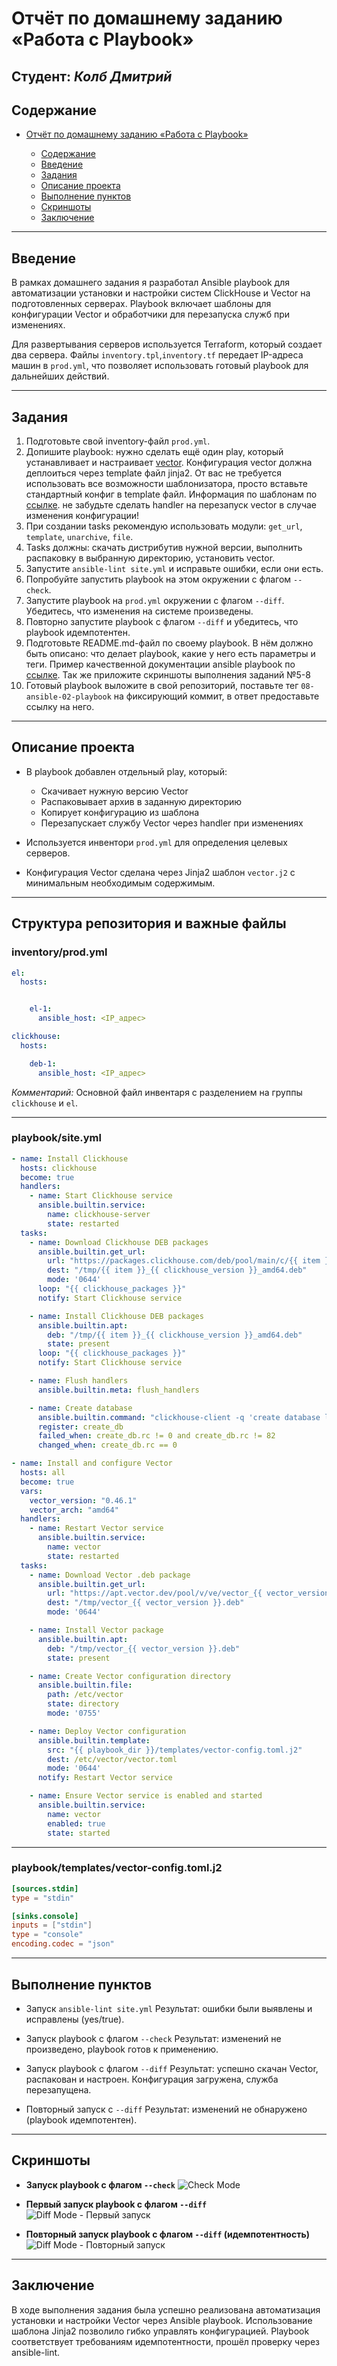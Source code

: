 # Отчёт по домашнему заданию «Работа с Playbook»

**Студент:** *Колб Дмитрий*
---

## Содержание

* [Отчёт по домашнему заданию «Работа с Playbook»](#отчёт-по-домашнему-заданию-работа-с-playbook)

  * [Содержание](#содержание)
  * [Введение](#введение)
  * [Задания](#задания)
  * [Описание проекта](#описание-проекта)
  * [Выполнение пунктов](#выполнение-пунктов)
  * [Скриншоты](#скриншоты)
  * [Заключение](#заключение)

---

## Введение

В рамках домашнего задания я разработал Ansible playbook для автоматизации установки и настройки систем ClickHouse и Vector на подготовленных серверах. Playbook включает шаблоны для конфигурации Vector и обработчики для перезапуска служб при изменениях.  

Для развертывания серверов используется Terraform, который создает два сервера. Файлы `inventory.tpl`,`inventory.tf`  передает IP-адреса машин в `prod.yml`, что позволяет использовать готовый playbook для дальнейших действий.  

---

## Задания

1. Подготовьте свой inventory-файл `prod.yml`.
2. Допишите playbook: нужно сделать ещё один play, который устанавливает и настраивает [vector](https://vector.dev). Конфигурация vector должна деплоиться через template файл jinja2. От вас не требуется использовать все возможности шаблонизатора, просто вставьте стандартный конфиг в template файл. Информация по шаблонам по [ссылке](https://www.dmosk.ru/instruktions.php?object=ansible-nginx-install). не забудьте сделать handler на перезапуск vector в случае изменения конфигурации!
3. При создании tasks рекомендую использовать модули: `get_url`, `template`, `unarchive`, `file`.
4. Tasks должны: скачать дистрибутив нужной версии, выполнить распаковку в выбранную директорию, установить vector.
5. Запустите `ansible-lint site.yml` и исправьте ошибки, если они есть.
6. Попробуйте запустить playbook на этом окружении с флагом `--check`.
7. Запустите playbook на `prod.yml` окружении с флагом `--diff`. Убедитесь, что изменения на системе произведены.
8. Повторно запустите playbook с флагом `--diff` и убедитесь, что playbook идемпотентен.
9. Подготовьте README.md-файл по своему playbook. В нём должно быть описано: что делает playbook, какие у него есть параметры и теги. Пример качественной документации ansible playbook по [ссылке](https://github.com/opensearch-project/ansible-playbook). Так же приложите скриншоты выполнения заданий №5-8
10. Готовый playbook выложите в свой репозиторий, поставьте тег `08-ansible-02-playbook` на фиксирующий коммит, в ответ предоставьте ссылку на него.

---

## Описание проекта

* В playbook добавлен отдельный play, который:

  * Скачивает нужную версию Vector
  * Распаковывает архив в заданную директорию
  * Копирует конфигурацию из шаблона
  * Перезапускает службу Vector через handler при изменениях

* Используется инвентори `prod.yml` для определения целевых серверов.

* Конфигурация Vector сделана через Jinja2 шаблон `vector.j2` с минимальным необходимым содержимым.

---

## Структура репозитория и важные файлы

### inventory/prod.yml

```yaml
el:
  hosts:


    el-1:
      ansible_host: <IP_адрес>

clickhouse:
  hosts:

    deb-1:
      ansible_host: <IP_адрес>
```

*Комментарий:* Основной файл инвентаря с разделением на группы `clickhouse` и `el`.

---

### playbook/site.yml

```yaml
- name: Install Clickhouse
  hosts: clickhouse
  become: true
  handlers:
    - name: Start Clickhouse service
      ansible.builtin.service:
        name: clickhouse-server
        state: restarted
  tasks:
    - name: Download Clickhouse DEB packages
      ansible.builtin.get_url:
        url: "https://packages.clickhouse.com/deb/pool/main/c/{{ item }}/{{ item }}_{{ clickhouse_version }}_amd64.deb"
        dest: "/tmp/{{ item }}_{{ clickhouse_version }}_amd64.deb"
        mode: '0644'
      loop: "{{ clickhouse_packages }}"
      notify: Start Clickhouse service

    - name: Install Clickhouse DEB packages
      ansible.builtin.apt:
        deb: "/tmp/{{ item }}_{{ clickhouse_version }}_amd64.deb"
        state: present
      loop: "{{ clickhouse_packages }}"
      notify: Start Clickhouse service

    - name: Flush handlers
      ansible.builtin.meta: flush_handlers

    - name: Create database
      ansible.builtin.command: "clickhouse-client -q 'create database logs;'"
      register: create_db
      failed_when: create_db.rc != 0 and create_db.rc != 82
      changed_when: create_db.rc == 0

- name: Install and configure Vector
  hosts: all
  become: true
  vars:
    vector_version: "0.46.1"
    vector_arch: "amd64"
  handlers:
    - name: Restart Vector service
      ansible.builtin.service:
        name: vector
        state: restarted
  tasks:
    - name: Download Vector .deb package
      ansible.builtin.get_url:
        url: "https://apt.vector.dev/pool/v/ve/vector_{{ vector_version }}-1_{{ vector_arch }}.deb"
        dest: "/tmp/vector_{{ vector_version }}.deb"
        mode: '0644'

    - name: Install Vector package
      ansible.builtin.apt:
        deb: "/tmp/vector_{{ vector_version }}.deb"
        state: present

    - name: Create Vector configuration directory
      ansible.builtin.file:
        path: /etc/vector
        state: directory
        mode: '0755'

    - name: Deploy Vector configuration
      ansible.builtin.template:
        src: "{{ playbook_dir }}/templates/vector-config.toml.j2"
        dest: /etc/vector/vector.toml
        mode: '0644'
      notify: Restart Vector service

    - name: Ensure Vector service is enabled and started
      ansible.builtin.service:
        name: vector
        enabled: true
        state: started
```

---

### playbook/templates/vector-config.toml.j2
```toml
[sources.stdin]
type = "stdin"

[sinks.console]
inputs = ["stdin"]
type = "console"
encoding.codec = "json"
```

---

## Выполнение пунктов

* Запуск `ansible-lint site.yml`
  Результат: ошибки были выявлены и исправлены (yes/true).

* Запуск playbook с флагом `--check`
  Результат: изменений не произведено, playbook готов к применению.

* Запуск playbook с флагом `--diff`
  Результат: успешно скачан Vector, распакован и настроен. Конфигурация загружена, служба перезапущена.

* Повторный запуск с `--diff`
  Результат: изменений не обнаружено (playbook идемпотентен).

---

## Скриншоты

* **Запуск playbook с флагом `--check`**
  ![Check Mode](https://github.com/Chika1703/08-ansible-02-playbook/blob/master/img/1.jpg)

* **Первый запуск playbook с флагом `--diff`**
  ![Diff Mode - Первый запуск](https://github.com/Chika1703/08-ansible-02-playbook/blob/master/img/3.jpg)

* **Повторный запуск playbook с флагом `--diff` (идемпотентность)**
  ![Diff Mode - Повторный запуск](https://github.com/Chika1703/08-ansible-02-playbook/blob/master/img/2.jpg)

---

## Заключение

В ходе выполнения задания была успешно реализована автоматизация установки и настройки Vector через Ansible playbook. Использование шаблона Jinja2 позволило гибко управлять конфигурацией. Playbook соответствует требованиям идемпотентности, прошёл проверку через ansible-lint.
